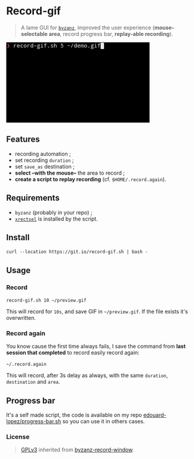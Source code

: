 # Record-gif

> A lame GUI for [`byzanz`](https://github.com/GNOME/byzanz), improved the user experience (**mouse-selectable area**, record progress bar, **replay-able recording**).

![preview](./preview.gif)

## Features

* recording automation ;
* set recording `duration` ;
* set `save_as` destination ;
* **select –with the mouse–** the area to record ;
* **create a script to replay recording** (cf. `$HOME/.record.again`).

## Requirements

* `byzanz` (probably in your repo) ;
* [`xrectsel`](https://github.com/lolilolicon/xrectsel) is installed by the script.


## Install

```
curl --location https://git.io/record-gif.sh | bash -
```

## Usage

### Record

    record-gif.sh 10 ~/preview.gif

This will record for `10s`, and save GIF in `~/preview.gif`. If the file exists it's overwritten.

### Record again

You know cause the first time always fails, I save the command from **last session that completed** to record easily record again:

    ~/.record.again

This will record, after 3s delay as always, with the same `duration`, `destination` and `area`.

## Progress bar

It's a self made script, the code is available on my repo [edouard-lopez/progress-bar.sh](https://github.com/edouard-lopez/progress-bar.sh) so you can use it in others cases.

### License

> [GPLv3](http://choosealicense.com/licenses/gpl-3.0/) inherited from [byzanz-record-window](https://askubuntu.com/questions/107726/how-to-create-animated-gif-images-of-a-screencast/201018#201018).
